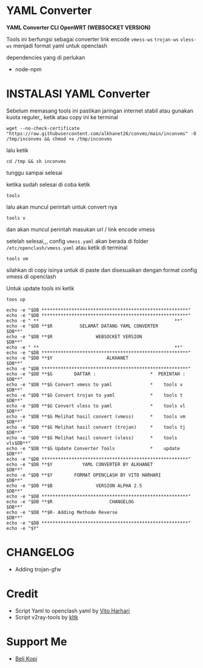 # YAML Converter

**YAML Converter CLI OpenWRT (WEBSOCKET VERSION)**

Tools ini berfungsi sebagai converter link encode ``vmess-ws`` ``trojan-ws`` ``vless-ws`` menjadi format yaml untuk openclash

dependencies yang di perlukan
- node-npm

# INSTALASI YAML Converter
Sebelum memasang tools ini pastikan jaringan internet stabil atau gunakan kuota reguler,,
ketik atau copy ini ke terminal
```
wget --no-check-certificate "https://raw.githubusercontent.com/alkhanet26/convms/main/inconvms" -O /tmp/inconvms && chmod +x /tmp/inconvms
```

lalu ketik
```
cd /tmp && sh inconvms
```

tunggu sampai selesai

ketika sudah selesai di coba ketik
```
tools
```
lalu akan muncul perintah untuk convert nya
```
tools v
```
dan akan muncul perintah masukan url / link encode vmess

setelah selesai,,,
config ``vmess.yaml`` akan berada di folder ``/etc/openclash/vmess.yaml``
atau ketik di terminal
```
tools vm
```
silahkan di copy isinya untuk di paste dan disesuaikan dengan format config vmess di openclash

Untuk update tools ini ketik 
```
toos up
```
```
echo -e "$DB ******************************************************"
echo -e "$DB ******************************************************"
echo -e " **                                                  **"
echo -e "$DB **$R          SELAMAT DATANG YAML CONVERTER           $DB**"
echo -e "$DB **$R                WEBSOCKET VERSION                 $DB**"
echo -e " **                                                  **"
echo -e "$DB ******************************************************"
echo -e "$DB **$Y                    ALKHANET                      $DB**"
echo -e "$DB ******************************************************"
echo -e "$DB **$G        DAFTAR :                    *  PERINTAH : $DB**"
echo -e "$DB **$G Convert vmess to yaml              *    tools v  $DB**"
echo -e "$DB **$G Convert trojan to yaml             *    tools t  $DB**"
echo -e "$DB **$G Convert vless to yaml              *    tools vl $DB**"
echo -e "$DB **$G Melihat hasil convert (vmess)      *    tools vm $DB**"
echo -e "$DB **$G Melihat hasil convert (trojan)     *    tools tj $DB**"
echo -e "$DB **$G Melihat hasil convert (vless)      *    tools vls$DB**"
echo -e "$DB **$G Update Converter Tools             *    update   $DB**"
echo -e "$DB ******************************************************"
echo -e "$DB **$Y           YAML CONVERTER BY ALKHANET             $DB**"
echo -e "$DB **$Y        FORMAT OPENCLASH BY VITO HARHARI          $DB**"
echo -e "$DB **$B                VERSION ALPHA 2.5                 $DB**"
echo -e "$DB ******************************************************"
echo -e "$DB **$R                     CHANGELOG                    $DB**"
echo -e "$DB **$R- Adding Methode Reverse                          $DB**"
echo -e "$DB ******************************************************"
echo -e "$Y"
```

# CHANGELOG
- Adding trojan-gfw

# Credit
- Script Yaml to openclash yaml by [Vito Harhari](https://github.com/vitoharhari)
- Script v2ray-tools by [kltk](https://github.com/kltk)

# Support Me
- [Beli Kopi](https://saweria.co/alkhanet)
